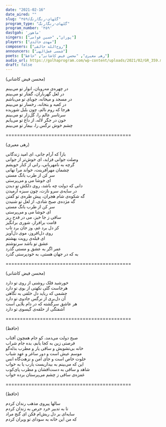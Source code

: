 ```yaml
---
date: "2021-02-16"
date_aired: ""
slug: "گلهای-رنگارنگ/۳۵۹"
program_type: "گلهای-رنگارنگ"
program_number: '۳۵۹'
dastgah: 'ماهور'
singers: ["پوران", "حسین قوامی"]
players: ["مهدی خالدی"]
composers: ["روح‌الله خالقی"]
announcers: ["شمسی فضل‌الهی"]
poets: ["رهی معیری", "محسن فیض کاشانی", "حافظ"]
audio_url: https://golhaprogram.com/wp-content/uploads/2021/02/GR_359.mp3
draft: false
---
```


(محسن فیض کاشانی)  

در چهره‌ی مه‌رویان، انوار تو می‌بینم  
در لعل گهرباران، گفتار تو می‌بینم  
در مسجد و میخانه، جویای تو می‌باشم  
در کعبه و بتخانه، رخسار تو می‌بینم  
هرجا که روم نالم، چون بلبل شوریده  
سرتاسر عالم را، گل‌زار تو می‌بینم  
خون در جگر لاله، از داغ تو می‌یابم  
چشم خوش نرگس را، بیمار تو می‌بینم  

============================================  

(رهی معیری)  

بازآ که آرام جانی، ای امید زندگانی  
وصلت جوانی فزاید، ای خوش‌تر از جوانی  
گرچه به نامهربانی، رانی از کنار خویشم  
چشمان مهرآفرینت، خواند مرا نهانی  
سر کن از طرب بانگ مستی  
ای خوشا می و می‌پرستی  
دانی که دولت چه باشد، روی دلکش تو دیدن  
در سایه‌ی سرو نازت، چون سبزه آرمیدن  
گه شکوه‌ی شام هجران، پیش طره‌ی تو گفتن  
گه مژده‌ی صبح شادی، از لعل تو شنیدن  
سر کن از طرب بانگ مستی  
ای خوشا می و می‌پرستی  
ساقی ز جا خیز، می در قدح ریز  
قامت برافراز، شوری برانگیز  
کز دل برد غم، وز جان برد تاب  
روی دل‌افروز، موی دل‌آویز  
ای قبله‌ی رویت بهشتم  
عشق تو باشد سرنوشتم  
عمر اگر به عشق و مستی گذرد  
به که در جهان هستی، به خودپرستی گذرد  

============================================  

(محسن فیض کاشانی)  

خورشید فلک روشنی از روی تو دارد  
هرجاست گلی نکهتی از بوی تو دارد  
چشمی که رباید دل خلقی به نگاهی  
آن دل‌بری از نرگس جادوی تو دارد  
هر عاشق سرگشته که در دام بلایی است  
آشفتگی از حلقه‌ی گیسوی تو دارد  

============================================  

(حافظ)  

صبح دولت می‌دمد، کو جام همچون آفتاب  
فرصتی زین به کجا یابم، بده جام شراب  
خانه بی‌تشویش و ساقی یار و مطرب بذله‌گو  
موسم عیش است و دور ساغر و عهد شباب  
خلوت خاص است و جای امن و نزهت‌گاه انس  
این که می‌بینم به بیداریست یارب یا به خواب  
شاهد و ساقی به دست‌افشان و مطرب پای‌کوب  
غمزه‌ی ساقی ز چشم می‌پرستان برده خواب  

============================================  

(حافظ)  

سالها پیروی مذهب رندان کردم  
تا به تدبیر خرد حرص به زندان کردم  
سایه‌ای بر دل ریش‌ام فکن ای گنج مراد  
که من این خانه به سودای تو ویران کردم  

